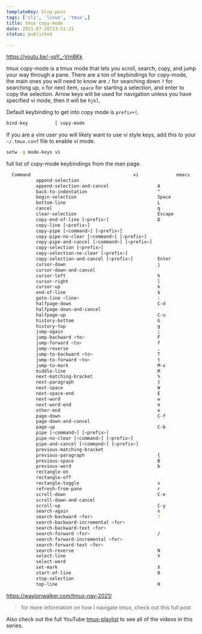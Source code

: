 ```yaml
---
templateKey: blog-post
tags: ['cli', 'linux', 'tmux',]
title: tmux copy-mode
date: 2021-07-28T23:51:21
status: published

---
```


https://youtu.be/-ypY_-VmBKk

tmux copy-mode is a tmux mode that lets you scroll, search, copy, and jump your
way through a pane.  There are a ton of keybindings for copy-mode, the main
ones you will need to know are `/` for searching down `?` for searching up, `n`
for next item, `space` for starting a selection, and enter to copy the
selection.  Arrow keys will be used for navigation unless you have specified vi mode, then it will be `hjkl`.

Default keybinding to get into copy mode is `prefix+[`.

``` bash
bind-key          [ copy-mode
```

If you are a vim user you will likely want to use vi style keys, add this to
your `~/.tmux.conf` file to enable vi mode.


``` bash
setw -g mode-keys vi
```

full list of copy-mode keybindings from the man page.

``` bash
  Command                                      vi              emacs
           append-selection
           append-selection-and-cancel                  A
           back-to-indentation                          ^               M-m
           begin-selection                              Space           C-Space
           bottom-line                                  L
           cancel                                       q               Escape
           clear-selection                              Escape          C-g
           copy-end-of-line [<prefix>]                  D               C-k
           copy-line [<prefix>]
           copy-pipe [<command>] [<prefix>]
           copy-pipe-no-clear [<command>] [<prefix>]
           copy-pipe-and-cancel [<command>] [<prefix>]
           copy-selection [<prefix>]
           copy-selection-no-clear [<prefix>]
           copy-selection-and-cancel [<prefix>]         Enter           M-w
           cursor-down                                  j               Down
           cursor-down-and-cancel
           cursor-left                                  h               Left
           cursor-right                                 l               Right
           cursor-up                                    k               Up
           end-of-line                                  $               C-e
           goto-line <line>                             :               g
           halfpage-down                                C-d             M-Down
           halfpage-down-and-cancel
           halfpage-up                                  C-u             M-Up
           history-bottom                               G               M->
           history-top                                  g               M-<
           jump-again                                   ;               ;
           jump-backward <to>                           F               F
           jump-forward <to>                            f               f
           jump-reverse                                 ,               ,
           jump-to-backward <to>                        T
           jump-to-forward <to>                         t
           jump-to-mark                                 M-x             M-x
           middle-line                                  M               M-r
           next-matching-bracket                        %               M-C-f
           next-paragraph                               }               M-}
           next-space                                   W
           next-space-end                               E
           next-word                                    w
           next-word-end                                e               M-f
           other-end                                    o
           page-down                                    C-f             PageDown
           page-down-and-cancel
           page-up                                      C-b             PageUp
           pipe [<command>] [<prefix>]
           pipe-no-clear [<command>] [<prefix>]
           pipe-and-cancel [<command>] [<prefix>]
           previous-matching-bracket                                    M-C-b
           previous-paragraph                           {               M-{
           previous-space                               B
           previous-word                                b               M-b
           rectangle-on
           rectangle-off
           rectangle-toggle                             v               R
           refresh-from-pane                            r               r
           scroll-down                                  C-e             C-Down
           scroll-down-and-cancel
           scroll-up                                    C-y             C-Up
           search-again                                 n               n
           search-backward <for>                        ?
           search-backward-incremental <for>                            C-r
           search-backward-text <for>
           search-forward <for>                         /
           search-forward-incremental <for>                             C-s
           search-forward-text <for>
           search-reverse                               N               N
           select-line                                  V
           select-word
           set-mark                                     X               X
           start-of-line                                0               C-a
           stop-selection
           top-line                                     H               M-R
```

https://waylonwalker.com/tmux-nav-2021/

> for more information on how I navigate tmux, check out this full post


Also check out the full YouTube
[tmux-playlist](https://www.youtube.com/playlist?list=PLTRNG6WIHETB4reAxbWza3CZeP9KL6Bkr)
to see all of the videos in this series.
